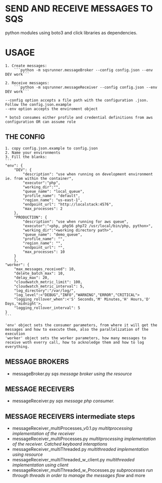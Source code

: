 # SEND AND RECEIVE MESSAGES TO SQS

python modules using boto3 and click libraries as dependencies.

# USAGE
	1. Create messages:
		```python -m sqsrunner.messageBroker --config config.json --env DEV work```

	2. Receive messages:
		```python -m sqsrunner.messageReceiver --config config.json --env DEV work```

	--config option accepts a file path with the configuration .json. Follow the config.json.example
	--env option accepts the enviroment object	
	
	* boto3 consumes either profile and credential definitions from aws configuration OR can assume role

## THE CONFIG 
	1. copy config.json.example to config.json
	2. Name your environments
	3. Fill the blanks:
	```
	"env": {
		"DEV": {
			"description": "use when running on development environment ie. from within the container",
			"executor":"php",	
			"working_dir":"",		
			"queue_name": "local_queue",
			"profile_name": "default",
			"region_name": "us-east-1",
			"endpoint_url": "http://localstack:4576",
			"max_processes": 2
		},
		"PRODUCTION": {
			"description": "use when running for aws queue",
			"executor":"<php, php56 php72 /usr/local/bin/php, python>",
			"working_dir":"<working directory path>",		
			"queue_name": "demo_queue",
			"profile_name": "",
			"region_name": "",
			"endpoint_url": "",
			"max_processes": 10
		}
		},
	"worker": {
		"max_messages_received": 10,
		"delete_batch_max": 10,
		"delay_max": 20,
		"cloudwatch_metric_limit": 100,
		"cloudwatch_metric_interval": 5,
		"log_directory":"/var/log/",
		"log_level":<"DEBUG","INFO","WARNING","ERROR","CRITICAL">
		"logging_rollover_when":<'S' Seconds,'M' Minutes,'H' Hours,'D' Days,'midnight'>,
		"logging_rollover_interval": 5
	}
	```

	'env' object sets the consumer parameters, from where it will get the messages and how to execute them, also the parallelization of the execution
	'worker' object sets the worker parameters, how many messages to receive woth everry call, how to acknoledge them and how to log everything.
	
## MESSAGE BROKERS
* messageBroker.py _sqs message broker using the resource_

## MESSAGE RECEIVERS
* messageReceiver.py _sqs message php consumer._

## MESSAGE RECEIVERS intermediate steps
* messageReceiver_multiProcesses_v0.1.py _multitprocessing implementation of the receiver_
* messageReceiver_multiProcesses.py _multitprocessing implementation of the receiver. Catched keyboard interaptions_
* messageReceiver_multiThreaded.py _multithreaded implementation using resource_
* messageReceiver_multiThreaded_w_client.py _multithreaded implementation using client_
* messageReceiver_multiThreaded_w_Processes.py _subprocesses run through threads in order to manage the messages flow_
and more